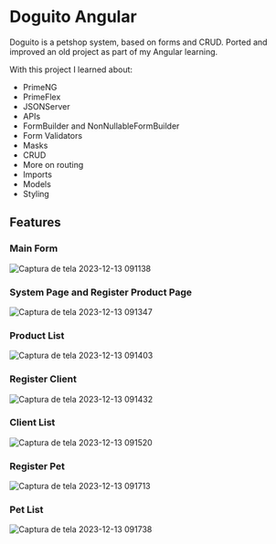 # Doguito Angular

Doguito is a petshop system, based on forms and CRUD.
Ported and improved an old project as part of my Angular learning.

With this project I learned about:
- PrimeNG
- PrimeFlex
- JSONServer
- APIs
- FormBuilder and NonNullableFormBuilder
- Form Validators 
- Masks
- CRUD
- More on routing
- Imports
- Models
- Styling

## Features
### Main Form
![Captura de tela 2023-12-13 091138](https://github.com/brcappio/doguitoAngular/assets/92182943/51e59239-6ce6-4759-a880-57153303b082)


### System Page and Register Product Page
![Captura de tela 2023-12-13 091347](https://github.com/brcappio/doguitoAngular/assets/92182943/a14b4aee-3285-4874-93e9-49c96e1bae02)


### Product List
![Captura de tela 2023-12-13 091403](https://github.com/brcappio/doguitoAngular/assets/92182943/e7a66905-6fcc-4f49-a0db-36befef1ca66)


### Register Client
![Captura de tela 2023-12-13 091432](https://github.com/brcappio/doguitoAngular/assets/92182943/fb2073af-5f1a-498f-9a57-bf78da29e2d0)


### Client List
![Captura de tela 2023-12-13 091520](https://github.com/brcappio/doguitoAngular/assets/92182943/1b72d8e5-8911-42bc-8aa8-355e12273bd9)


### Register Pet
![Captura de tela 2023-12-13 091713](https://github.com/brcappio/doguitoAngular/assets/92182943/9c840bb6-8a7f-45d2-98b1-4ff720111347)


### Pet List
![Captura de tela 2023-12-13 091738](https://github.com/brcappio/doguitoAngular/assets/92182943/bf5456c6-8ca4-418c-b950-7206caae5bee)
